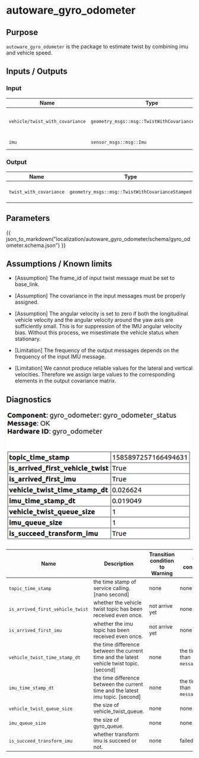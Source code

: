 # autoware_gyro_odometer

## Purpose

`autoware_gyro_odometer` is the package to estimate twist by combining imu and vehicle speed.

## Inputs / Outputs

### Input

| Name                            | Type                                             | Description                        |
| ------------------------------- | ------------------------------------------------ | ---------------------------------- |
| `vehicle/twist_with_covariance` | `geometry_msgs::msg::TwistWithCovarianceStamped` | twist with covariance from vehicle |
| `imu`                           | `sensor_msgs::msg::Imu`                          | imu from sensor                    |

### Output

| Name                    | Type                                             | Description                     |
| ----------------------- | ------------------------------------------------ | ------------------------------- |
| `twist_with_covariance` | `geometry_msgs::msg::TwistWithCovarianceStamped` | estimated twist with covariance |

## Parameters

{{ json_to_markdown("localization/autoware_gyro_odometer/schema/gyro_odometer.schema.json") }}

## Assumptions / Known limits

- [Assumption] The frame_id of input twist message must be set to base_link.

- [Assumption] The covariance in the input messages must be properly assigned.

- [Assumption] The angular velocity is set to zero if both the longitudinal vehicle velocity and the angular velocity around the yaw axis are sufficiently small. This is for suppression of the IMU angular velocity bias. Without this process, we misestimate the vehicle status when stationary.

- [Limitation] The frequency of the output messages depends on the frequency of the input IMU message.

- [Limitation] We cannot produce reliable values for the lateral and vertical velocities. Therefore we assign large values to the corresponding elements in the output covariance matrix.

## Diagnostics

<img src="./media/diagnostic.png" alt="drawing" width="600"/>

| Name                             | Description                                                                               | Transition condition to Warning | Transition condition to Error                     |
| -------------------------------- | ----------------------------------------------------------------------------------------- | ------------------------------- | ------------------------------------------------- |
| `topic_time_stamp`               | the time stamp of service calling. [nano second]                                          | none                            | none                                              |
| `is_arrived_first_vehicle_twist` | whether the vehicle twist topic has been received even once.                              | not arrive yet                  | none                                              |
| `is_arrived_first_imu`           | whether the imu topic has been received even once.                                        | not arrive yet                  | none                                              |
| `vehicle_twist_time_stamp_dt`    | the time difference between the current time and the latest vehicle twist topic. [second] | none                            | the time is **longer** than `message_timeout_sec` |
| `imu_time_stamp_dt`              | the time difference between the current time and the latest imu topic. [second]           | none                            | the time is **longer** than `message_timeout_sec` |
| `vehicle_twist_queue_size`       | the size of vehicle_twist_queue.                                                          | none                            | none                                              |
| `imu_queue_size`                 | the size of gyro_queue.                                                                   | none                            | none                                              |
| `is_succeed_transform_imu`       | whether transform imu is succeed or not.                                                  | none                            | failed                                            |
